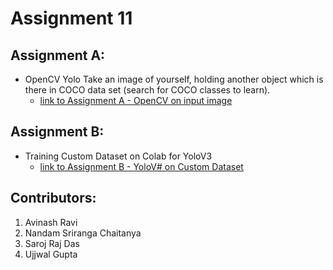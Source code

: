 # Assignment 11

## Assignment A:
- OpenCV Yolo Take an image of yourself, holding another object which is there in COCO data set (search for COCO classes to learn). 
  - [link to Assignment A - OpenCV on input image]() 

## Assignment B:
- Training Custom Dataset on Colab for YoloV3
  - [link to Assignment B - YoloV# on Custom Dataset]() 

## Contributors:
1. Avinash Ravi
2. Nandam Sriranga Chaitanya
3. Saroj Raj Das
4. Ujjwal Gupta
